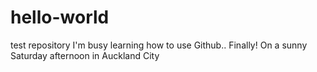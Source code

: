 # hello-world
test repository
I'm busy learning how to use Github.. Finally!
On a sunny Saturday afternoon in Auckland City
